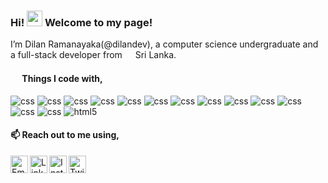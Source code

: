 ### Hi! <img src="https://media.giphy.com/media/hvRJCLFzcasrR4ia7z/giphy.gif" width="25px"> Welcome to my page!
I’m Dilan Ramanayaka(@dilandev), a computer science undergraduate and a full-stack developer from <img src="https://user-images.githubusercontent.com/69090976/166183645-46552283-ea45-4ca0-9913-6ab5199aed07.png" width="13"/> Sri Lanka. 

#### <a href="#"><img src="https://user-images.githubusercontent.com/69090976/166184596-0a143f7a-7362-4a09-9c65-13f3806373f1.png" width="15"/></a> Things I code with,
<p>
  <img alt="css" src="https://img.shields.io/badge/-Python-3776AB?style=flat-square&logo=python&logoColor=white" />
  <img alt="css" src="https://img.shields.io/badge/-Flutter-02569B?style=flat-square&logo=flutter&logoColor=white" />
  <img alt="css" src="https://img.shields.io/badge/-Kotlin-7F52FF?style=flat-square&logo=kotlin&logoColor=white" />
  <img alt="css" src="https://img.shields.io/badge/-Java-007396?style=flat-square&logo=java&logoColor=white" />
  <img alt="css" src="https://img.shields.io/badge/-C Sharp-239120?style=flat-square&logo=csharp&logoColor=white" />
  <img alt="css" src="https://img.shields.io/badge/-C-A8B9CC?style=flat-square&logo=c&logoColor=white" />
  <img alt="css" src="https://img.shields.io/badge/-PHP-777BB4?style=flat-square&logo=php&logoColor=white" />
  <img alt="css" src="https://img.shields.io/badge/-Node.js-339933?style=flat-square&logo=nodedotjs&logoColor=white" />
  <img alt="css" src="https://img.shields.io/badge/-Angular-DD0031?style=flat-square&logo=angular&logoColor=white" />
  <img alt="css" src="https://img.shields.io/badge/-React-61DAFB?style=flat-square&logo=react&logoColor=white" />
  <img alt="css" src="https://img.shields.io/badge/-Bootstrap-7952B3?style=flat-square&logo=bootstrap&logoColor=white" />
  <img alt="css" src="https://img.shields.io/badge/-JavaScript-F7DF1E?style=flat-square&logo=javascript&logoColor=white" />
  <img alt="css" src="https://img.shields.io/badge/-CSS3-1572B6?style=flat-square&logo=css3&logoColor=white" />
  <img alt="html5" src="https://img.shields.io/badge/-HTML5-E34F26?style=flat-square&logo=html5&logoColor=white" />
</p>

#### 📫 Reach out to me using,

<a href="mail-to:dilanramanayaka97@gmail.com">
  <img align="left" alt="Email" width="28px" src="https://img.icons8.com/emoji/344/e-mail.png" />
</a>
<a href="https://www.linkedin.com/in/dilan-ramanayaka/">
  <img align="left" alt="Linkdin" width="28px" src="https://img.icons8.com/fluency/344/linkedin.png" />
</a>
<a href="https://www.instagram.com/dilanramanayaka/">
  <img align="left" alt="Instagram" width="28px" src="https://img.icons8.com/fluency/344/instagram-new.png" />
</a>
<a href="https://www.facebook.com/rdilans/">
  <img align="left" alt="Twitter" width="28px" src="https://img.icons8.com/fluency/344/facebook-new.png" />
</a>
